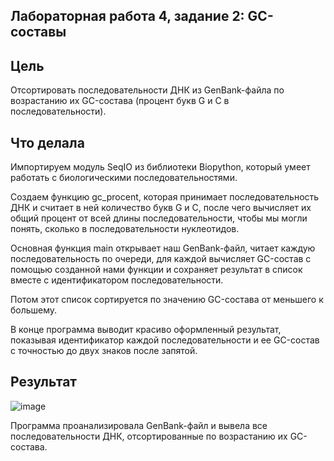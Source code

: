 ## Лабораторная работа 4, задание 2: GC-составы

## Цель
Отсортировать последовательности ДНК из GenBank-файла по возрастанию их GC-состава (процент букв G и C в последовательности).

## Что делала
Импортируем модуль SeqIO из библиотеки Biopython, который умеет работать с биологическими последовательностями. 

Создаем функцию gc_procent, которая принимает последовательность ДНК и считает в ней количество букв G и C, после чего вычисляет их общий процент от всей длины последовательности, чтобы мы могли понять, сколько в последовательности нуклеотидов. 

Основная функция main открывает наш GenBank-файл, читает каждую последовательность по очереди, для каждой вычисляет GC-состав с помощью созданной нами функции и сохраняет результат в список вместе с идентификатором последовательности. 

Потом этот список сортируется по значению GC-состава от меньшего к большему. 

В конце программа выводит красиво оформленный результат, показывая идентификатор каждой последовательности и ее GC-состав с точностью до двух знаков после запятой. 

## Результат
![image](https://github.com/user-attachments/assets/7f2e6cd1-5a14-4494-a114-8bc6e7933745)

Программа проанализировала GenBank-файл и вывела все последовательности ДНК, отсортированные по возрастанию их GC-состава. 

